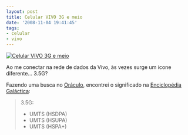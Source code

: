 ```yaml
---
layout: post
title: Celular VIVO 3G e meio
date: '2008-11-04 19:41:45'
tags:
- celular
- vivo
---
```



[![Celular VIVO 3G e meio](http://farm4.static.flickr.com/3220/2930881379_6ac294657d_m.jpg)](http://www.flickr.com/photos/seiti/2930881379/ "photo sharing")

Ao me conectar na rede de dados da Vivo, às vezes surge um ícone diferente… 3.5G?

Fazendo uma busca no [Oráculo](http://www.google.com), encontrei o significado na [Enciclopédia Galáctica](http://en.wikipedia.org/wiki/3.5G#Wireless_System_Evolution):

> 3.5G:
> 
> - UMTS (HSDPA)
> - UMTS (HSUPA)
> - UMTS (HSPA+)


